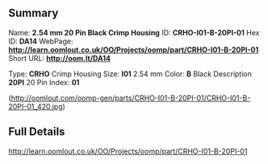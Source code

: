 

 ## Summary
Name: __2.54 mm 20 Pin Black Crimp Housing__
ID: __CRHO-I01-B-20PI-01__
Hex ID: __DA14__
WebPage: __http://learn.oomlout.co.uk/OO/Projects/oomp/part/CRHO-I01-B-20PI-01__
Short URL: __http://oom.lt/DA14__

Type: __CRHO__ Crimp Housing 
Size: __I01__ 2.54 mm 
Color: __B__ Black 
Description __20PI__ 20 Pin 
Index: __01__


(http://oomlout.com/oomp-gen/parts/CRHO-I01-B-20PI-01/CRHO-I01-B-20PI-01_420.jpg)


 ## Full Details
 http://learn.oomlout.co.uk/OO/Projects/oomp/part/CRHO-I01-B-20PI-01














